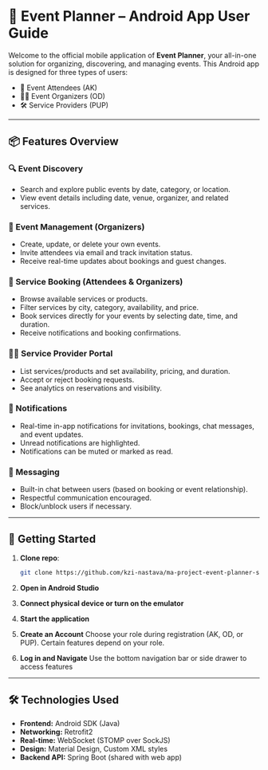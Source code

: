# 📱 Event Planner – Android App User Guide

Welcome to the official mobile application of **Event Planner**, your all-in-one solution for organizing, discovering, and managing events. This Android app is designed for three types of users:

* 🎉 Event Attendees (AK)
* 🧑‍💼 Event Organizers (OD)
* 🛠️ Service Providers (PUP)

---

## 📦 Features Overview

### 🔍 Event Discovery

* Search and explore public events by date, category, or location.
* View event details including date, venue, organizer, and related services.

### 📆 Event Management (Organizers)

* Create, update, or delete your own events.
* Invite attendees via email and track invitation status.
* Receive real-time updates about bookings and guest changes.

### 🧾 Service Booking (Attendees & Organizers)

* Browse available services or products.
* Filter services by city, category, availability, and price.
* Book services directly for your events by selecting date, time, and duration.
* Receive notifications and booking confirmations.

### 🧑‍🔧 Service Provider Portal

* List services/products and set availability, pricing, and duration.
* Accept or reject booking requests.
* See analytics on reservations and visibility.

### 🔔 Notifications

* Real-time in-app notifications for invitations, bookings, chat messages, and event updates.
* Unread notifications are highlighted.
* Notifications can be muted or marked as read.

### 💬 Messaging

* Built-in chat between users (based on booking or event relationship).
* Respectful communication encouraged.
* Block/unblock users if necessary.

---

## 🚀 Getting Started

1. **Clone repo**:
   ```bash
   git clone https://github.com/kzi-nastava/ma-project-event-planner-siit-2024-team-14.git

2. **Open in Android Studio**

3. **Connect physical device or turn on the emulator**
   
4. **Start the application**

5. **Create an Account**
   Choose your role during registration (AK, OD, or PUP).
   Certain features depend on your role.

6. **Log in and Navigate**
   Use the bottom navigation bar or side drawer to access features

---

## 🛠️ Technologies Used

* **Frontend:** Android SDK (Java)
* **Networking:** Retrofit2
* **Real-time:** WebSocket (STOMP over SockJS)
* **Design:** Material Design, Custom XML styles
* **Backend API:** Spring Boot (shared with web app)
